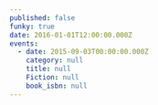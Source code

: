 ```yaml
---
published: false
funky: true
date: 2016-01-01T12:00:00.000Z
events:
  - date: 2015-09-03T00:00:00.000Z
    category: null
    title: null
    Fiction: null
    book_isbn: null
---
```

